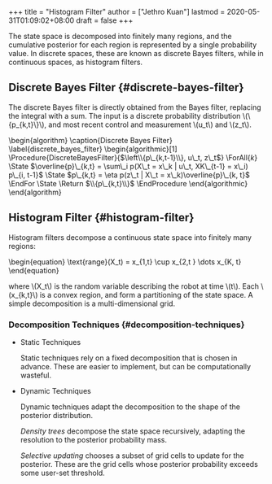 +++
title = "Histogram Filter"
author = ["Jethro Kuan"]
lastmod = 2020-05-31T01:09:02+08:00
draft = false
+++

The state space is decomposed into finitely many regions, and the
cumulative posterior for each region is represented by a single
probability value. In discrete spaces, these are known as discrete
Bayes filters, while in continuous spaces, as histogram filters.

## Discrete Bayes Filter {#discrete-bayes-filter}

The discrete Bayes filter is directly obtained from the Bayes filter,
replacing the integral with a sum. The input is a discrete probability
distribution \\(\\{p\_{k,t}\\}\\), and most recent control and measurement
\\(u_t\\) and \\(z_t\\).

\begin{algorithm}
\caption{Discrete Bayes Filter}
\label{discrete_bayes_filter}
\begin{algorithmic}[1]
\Procedure{DiscreteBayesFilter}{$\left\\{p\_{k,t-1}\\}, u\_t, z\_t$}
\ForAll{$k$}
\State $\overline{p}\_{k,t} = \sum\_i p(X\_t = x\_k | u\_t, XK\_{t-1} =
    x\_i) p\_{i, t-1}$
\State $p\_{k,t} = \eta p(z\_t | X\_t = x\_k)\overline{p}\_{k, t}$
\EndFor
\State \Return $\\{p\_{k,t}\\}$
\EndProcedure
\end{algorithmic}
\end{algorithm}

## Histogram Filter {#histogram-filter}

Histogram filters decompose a continuous state space into finitely
many regions:

\begin{equation}
\text{range}(X_t) = x\_{1,t} \cup x\_{2,t } \dots x\_{K, t}
\end{equation}

where \\(X_t\\) is the random variable describing the robot at time \\(t\\).
Each \\(x\_{k,t}\\) is a convex region, and form a partitioning of the
state space. A simple decomposition is a multi-dimensional grid.

### Decomposition Techniques {#decomposition-techniques}

<!--list-separator-->

- Static Techniques

  Static techniques rely on a fixed decomposition that is chosen in
  advance. These are easier to implement, but can be computationally wasteful.

<!--list-separator-->

- Dynamic Techniques

  Dynamic techniques adapt the decomposition to the shape of the
  posterior distribution.

  _Density trees_ decompose the state space recursively, adapting the
  resolution to the posterior probability mass.

  _Selective updating_ chooses a subset of grid cells to update for the
  posterior. These are the grid cells whose posterior probability
  exceeds some user-set threshold.
